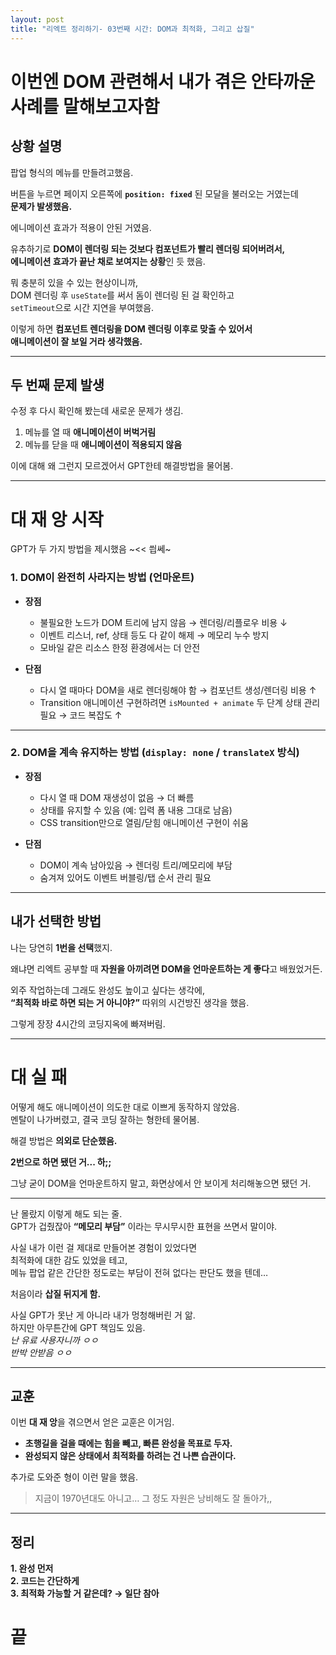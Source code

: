 ```yaml
---
layout: post
title: "리엑트 정리하기- 03번째 시간: DOM과 최적화, 그리고 삽질"
---
```


# 이번엔 DOM 관련해서 내가 겪은 안타까운 사례를 말해보고자함

## 상황 설명

팝업 형식의 메뉴를 만들려고했음.  

버튼을 누르면 페이지 오른쪽에 **`position: fixed`** 된 모달을 불러오는 거였는데  
**문제가 발생했음.**

에니메이션 효과가 적용이 안된 거였음.  

유추하기로 **DOM이 렌더링 되는 것보다 컴포넌트가 빨리 렌더링 되어버려서,  
에니메이션 효과가 끝난 채로 보여지는 상황**인 듯 했음.  

뭐 충분히 있을 수 있는 현상이니까,  
DOM 렌더링 후 `useState`를 써서 돔이 렌더링 된 걸 확인하고  
`setTimeout`으로 시간 지연을 부여했음.  

이렇게 하면 **컴포넌트 렌더링을 DOM 렌더링 이후로 맞출 수 있어서  
애니메이션이 잘 보일 거라 생각했음.**

---

## 두 번째 문제 발생

수정 후 다시 확인해 봤는데 새로운 문제가 생김.  

1. 메뉴를 열 때 **애니메이션이 버벅거림**  
2. 메뉴를 닫을 때 **애니메이션이 적용되지 않음**

이에 대해 왜 그런지 모르겠어서 GPT한테 해결방법을 물어봄.

---

# 대 재 앙 시작

GPT가 두 가지 방법을 제시했음 ~<< 씝쎄~

### 1. DOM이 완전히 사라지는 방법 (언마운트)

- **장점**  
  - 불필요한 노드가 DOM 트리에 남지 않음 → 렌더링/리플로우 비용 ↓  
  - 이벤트 리스너, ref, 상태 등도 다 같이 해제 → 메모리 누수 방지  
  - 모바일 같은 리소스 한정 환경에서는 더 안전  

- **단점**  
  - 다시 열 때마다 DOM을 새로 렌더링해야 함 → 컴포넌트 생성/렌더링 비용 ↑  
  - Transition 애니메이션 구현하려면 `isMounted + animate` 두 단계 상태 관리 필요 → 코드 복잡도 ↑  

---

### 2. DOM을 계속 유지하는 방법 (`display: none` / `translateX` 방식)

- **장점**  
  - 다시 열 때 DOM 재생성이 없음 → 더 빠름  
  - 상태를 유지할 수 있음 (예: 입력 폼 내용 그대로 남음)  
  - CSS transition만으로 열림/닫힘 애니메이션 구현이 쉬움  

- **단점**  
  - DOM이 계속 남아있음 → 렌더링 트리/메모리에 부담  
  - 숨겨져 있어도 이벤트 버블링/탭 순서 관리 필요  

---

## 내가 선택한 방법

나는 당연히 **1번을 선택**했지.  

왜냐면 리엑트 공부할 때 **자원을 아끼려면 DOM을 언마운트하는 게 좋다**고 배웠었거든.  

외주 작업하는데 그래도 완성도 높이고 싶다는 생각에,  
**“최적화 바로 하면 되는 거 아니야?”** 따위의 시건방진 생각을 했음.  

그렇게 장장 4시간의 코딩지옥에 빠져버림.

---

# 대 실 패

어떻게 해도 애니메이션이 의도한 대로 이쁘게 동작하지 않았음.  
멘탈이 나가버렸고, 결국 코딩 잘하는 형한테 물어봄.  

해결 방법은 **의외로 단순했음.**  

**2번으로 하면 됐던 거... 하;;**  

그냥 굳이 DOM을 언마운트하지 말고, 화면상에서 안 보이게 처리해놓으면 됐던 거.  

---

난 몰랐지 이렇게 해도 되는 줄.  
GPT가 겁줬잖아 **“메모리 부담”** 이라는 무시무시한 표현을 쓰면서 말이야.  

사실 내가 이런 걸 제대로 만들어본 경험이 있었다면  
최적화에 대한 감도 있었을 테고,  
메뉴 팝업 같은 간단한 정도로는 부담이 전혀 없다는 판단도 했을 텐데…  

처음이라 **삽질 뒤지게 함.**  

사실 GPT가 못난 게 아니라 내가 멍청해버린 거 앎.  
하지만 아무튼간에 GPT 책임도 있음.  
*난 유료 사용자니까 ㅇㅇ  
반박 안받음 ㅇㅇ*

---

## 교훈

이번 **대 재 앙**을 겪으면서 얻은 교훈은 이거임.  

- **초행길을 걸을 때에는 힘을 빼고, 빠른 완성을 목표로 두자.**  
- **완성되지 않은 상태에서 최적화를 하려는 건 나쁜 습관이다.**  

추가로 도와준 형이 이런 말을 했음.  

> 지금이 1970년대도 아니고… 그 정도 자원은 낭비해도 잘 돌아가,,

---

## 정리

**1. 완성 먼저**  
**2. 코드는 간단하게**  
**3. 최적화 가능할 거 같은데? → 일단 참아**

# 끝
